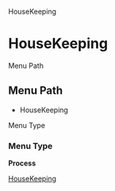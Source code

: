 
HouseKeeping
# HouseKeeping



Menu Path
## Menu Path



- HouseKeeping

Menu Type
### Menu Type

**Process**


[HouseKeeping](functional-guide/process/process-housekeepingpara.md)